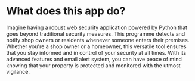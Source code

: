 # What does this app do?

Imagine having a robust web security application powered by Python that goes beyond traditional security measures. This programme detects and notify shop owners or residents whenever someone enters their premises. Whether you're a shop owner or a homeowner, this versatile tool ensures that you stay informed and in control of your security at all times. With its advanced features and email alert system, you can have peace of mind knowing that your property is protected and monitored with the utmost vigilance.